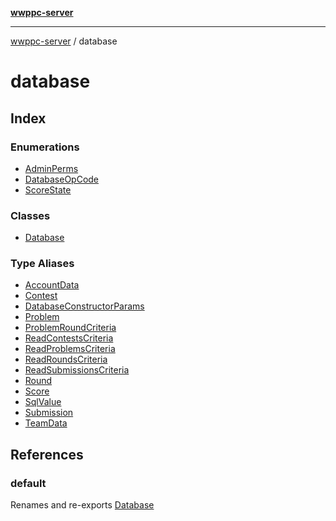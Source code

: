 [**wwppc-server**](../README.md)

***

[wwppc-server](../modules.md) / database

# database

## Index

### Enumerations

- [AdminPerms](enumerations/AdminPerms.md)
- [DatabaseOpCode](enumerations/DatabaseOpCode.md)
- [ScoreState](enumerations/ScoreState.md)

### Classes

- [Database](classes/Database.md)

### Type Aliases

- [AccountData](type-aliases/AccountData.md)
- [Contest](type-aliases/Contest.md)
- [DatabaseConstructorParams](type-aliases/DatabaseConstructorParams.md)
- [Problem](type-aliases/Problem.md)
- [ProblemRoundCriteria](type-aliases/ProblemRoundCriteria.md)
- [ReadContestsCriteria](type-aliases/ReadContestsCriteria.md)
- [ReadProblemsCriteria](type-aliases/ReadProblemsCriteria.md)
- [ReadRoundsCriteria](type-aliases/ReadRoundsCriteria.md)
- [ReadSubmissionsCriteria](type-aliases/ReadSubmissionsCriteria.md)
- [Round](type-aliases/Round.md)
- [Score](type-aliases/Score.md)
- [SqlValue](type-aliases/SqlValue.md)
- [Submission](type-aliases/Submission.md)
- [TeamData](type-aliases/TeamData.md)

## References

### default

Renames and re-exports [Database](classes/Database.md)
